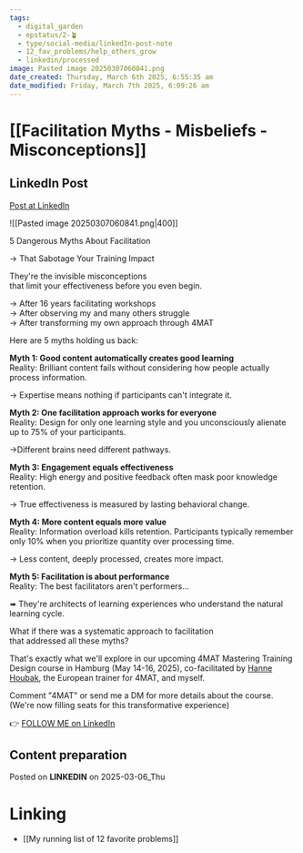 ```yaml
---
tags:
  - digital_garden
  - epstatus/2-🪴
  - type/social-media/linkedIn-post-note
  - 12_fav_problems/help_others_grow
  - linkedin/processed
image: Pasted image 20250307060841.png
date_created: Thursday, March 6th 2025, 6:55:35 am
date_modified: Friday, March 7th 2025, 6:09:26 am
---
```

# [[Facilitation Myths - Misbeliefs - Misconceptions]]
## LinkedIn Post
[Post at LinkedIn](https://www.linkedin.com/posts/sebastiankamilli_5-dangerous-myths-about-facilitation-activity-7303308734112366592-FKSr?utm_source=share&utm_medium=member_desktop&rcm=ACoAAA1M1pkBgWCYPhT45EpfLiHzViQqRWNCIv4)

![[Pasted image 20250307060841.png|400]]

5 Dangerous Myths About Facilitation  
  
→ That Sabotage Your Training Impact  
  
They're the invisible misconceptions  
that limit your effectiveness before you even begin.  
  
→ After 16 years facilitating workshops  
→ After observing my and many others struggle  
→ After transforming my own approach through 4MAT  
  
Here are 5 myths holding us back:  
  
**Myth 1: Good content automatically creates good learning**  
Reality: Brilliant content fails without considering how people actually process information.  
  
→ Expertise means nothing if participants can't integrate it.  
  
**Myth 2: One facilitation approach works for everyone**  
Reality: Design for only one learning style and you unconsciously alienate up to 75% of your participants.  
  
→Different brains need different pathways.  
  
**Myth 3: Engagement equals effectiveness**  
Reality: High energy and positive feedback often mask poor knowledge retention.  
  
→ True effectiveness is measured by lasting behavioral change.  
  
**Myth 4: More content equals more value**  
Reality: Information overload kills retention. Participants typically remember only 10% when you prioritize quantity over processing time.  
  
→ Less content, deeply processed, creates more impact.  
  
**Myth 5: Facilitation is about performance**  
Reality: The best facilitators aren't performers...  
  
➠ They're architects of learning experiences who understand the natural learning cycle.  
  
What if there was a systematic approach to facilitation  
that addressed all these myths?  
  
That's exactly what we'll explore in our upcoming 4MAT Mastering Training Design course in Hamburg (May 14-16, 2025), co-facilitated by [](https://www.linkedin.com/in/ACoAAABu4oIBhM9AaaXVclPPngaKlvVKKy-FogU)[Hanne Houbak](https://www.linkedin.com/in/hanne-houbak-4aa5252/), the European trainer for 4MAT, and myself.  
  
Comment "4MAT" or send me a DM for more details about the course.  
(We're now filling seats for this transformative experience)

👉 [FOLLOW ME on LinkedIn](https://www.linkedin.com/comm/mynetwork/discovery-see-all?usecase=PEOPLE_FOLLOWS&followMember=sebastiankamilli)

## Content preparation

Posted on **LINKEDIN** on 2025-03-06_Thu
# Linking
+ [[My running list of 12 favorite problems]]